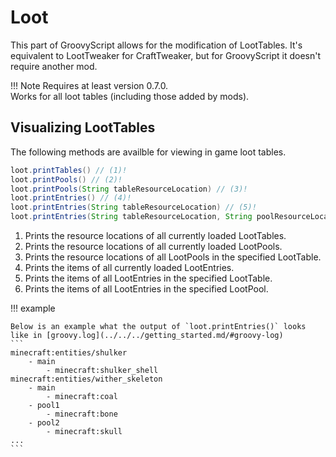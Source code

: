 # Loot

This part of GroovyScript allows for the modification of LootTables. It's equivalent to LootTweaker for CraftTweaker, but for GroovyScript it doesn't require another mod.

!!! Note
    Requires at least version 0.7.0. <br>
    Works for all loot tables (including those added by mods).

## Visualizing LootTables

The following methods are availble for viewing in game loot tables.

```groovy
loot.printTables() // (1)!
loot.printPools() // (2)!
loot.printPools(String tableResourceLocation) // (3)!
loot.printEntries() // (4)!
loot.printEntries(String tableResourceLocation) // (5)!
loot.printEntries(String tableResourceLocation, String poolResourceLocation) // (6)!
```

1. Prints the resource locations of all currently loaded LootTables.
2. Prints the resource locations of all currently loaded LootPools.
3. Prints the resource locations of all LootPools in the specified LootTable.
4. Prints the items of all currently loaded LootEntries.
5. Prints the items of all LootEntries in the specified LootTable.
6. Prints the items of all LootEntries in the specified LootPool.

!!! example

    Below is an example what the output of `loot.printEntries()` looks like in [groovy.log](../../../getting_started.md/#groovy-log)
    ```
    minecraft:entities/shulker
        - main
            - minecraft:shulker_shell
    minecraft:entities/wither_skeleton
        - main
            - minecraft:coal
        - pool1
            - minecraft:bone
        - pool2
            - minecraft:skull
    ...
    ```
